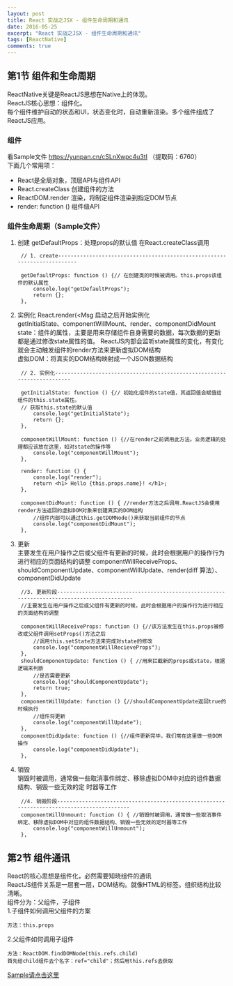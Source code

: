 ```yaml
---
layout: post
title: React 实战之JSX - 组件生命周期和通讯
date: 2016-05-25
excerpt: "React 实战之JSX - 组件生命周期和通讯"
tags: [ReactNative]
comments: true
---
```


##  第1节 组件和生命周期
ReactNative关键是ReactJS思想在Native上的体现。 <br/>
ReactJS核心思想：组件化。  <br/>
每个组件维护自动的状态和UI，状态变化时，自动重新渲染。多个组件组成了ReactJS应用。
### 组件
看Sample文件 https://yunpan.cn/cSLnXwpc4u3tI （提取码：6760）<br/>
下面几个常用项：

- React是全局对象，顶层API与组件API
- React.createClass 创建组件的方法
- ReactDOM.render 渲染，将制定组件渲染到指定DOM节点
- render: function () 组件级API

### 组件生命周期（Sample文件）

1. 创建
getDefaultProps：处理props的默认值 在React.createClass调用<br/>

        // 1. create-------------------------------------------------------------------------

        getDefaultProps: function () {// 在创建类的时候被调用。this.props该组件的默认属性
            console.log("getDefaultProps");
            return {};
        },
2. 实例化
React.render(<Msg 启动之后开始实例化<br/>
getInitialState、componentWillMount、render、componentDidMount<br/>
state：组件的属性，主要是用来存储组件自身需要的数据，每次数据的更新都是通过修改state属性的值。
ReactJS内部会监听state属性的变化，有变化就会主动触发组件的render方法来更新虚拟DOM结构<br/>
虚拟DOM：将真实的DOM结构映射成一个JSON数据结构<br/>

        // 2. 实例化------------------------------------------------------------------------

        getInitialState: function () {// 初始化组件的state值，其返回值会赋值给组件的this.state属性。
        // 获取this.state的默认值
            console.log("getInitialState");
            return {};
        },

        componentWillMount: function () {//在render之前调用此方法。业务逻辑的处理都应该放在这里，如对state的操作等
            console.log("componentWillMount");
        },

        render: function () {
            console.log("render");
            return <h1> Hello {this.props.name}! </h1>;
        },

        componentDidMount: function () { //render方法之后调用.ReactJS会使用render方法返回的虚拟DOM对象来创建真实的DOM结构
            //组件内部可以通过this.getDOMNode()来获取当前组件的节点
            console.log("componentDidMount");
        },
3. 更新<br/>
主要发生在用户操作之后或父组件有更新的时候，此时会根据用户的操作行为进行相应的页面结构的调整
componentWillReceiveProps、shouldComponentUpdate、componentWillUpdate、render(diff 算法）、componentDidUpdate

        //3. 更新阶段-------------------------------------------------------------------------------------------
        //主要发生在用户操作之后或父组件有更新的时候，此时会根据用户的操作行为进行相应的页面结构的调整

        componentWillReceiveProps: function () {//该方法发生在this.props被修改或父组件调用setProps()方法之后
            //调用this.setState方法来完成对state的修改
            console.log("componentWillRecieveProps");
        },
        shouldComponentUpdate: function () { //用来拦截新的props或state，根据逻辑来判断
            //是否需要更新
            console.log("shouldComponentUpdate");
            return true;
        },
        componentWillUpdate: function () {//shouldComponentUpdate返回true的时候执行
            //组件将更新
            console.log("componentWillUpdate");
        },
        componentDidUpdate: function () {//组件更新完毕，我们常在这里做一些DOM操作
            console.log("componentDidUpdate");
        },

4. 销毁<br/>
销毁时被调用，通常做一些取消事件绑定、移除虚拟DOM中对应的组件数据结构、销毁一些无效的定
时器等工作

        //4. 销毁阶段------------------------------------------------------------------------------------------
        componentWillUnmount: function () { //销毁时被调用，通常做一些取消事件绑定、移除虚拟DOM中对应的组件数据结构、销毁一些无效的定时器等工作
            console.log("componentWillUnmount");
        },

##  第2节 组件通讯
React的核心思想是组件化，必然需要知晓组件的通讯</br>
ReactJS组件关系是一层套一层，DOM结构。就像HTML的标签。组织结构比较清晰。</br>
组件分为：父组件，子组件</br>
1.子组件如何调用父组件的方案
 
    方法：this.props
2.父组件如何调用子组件
    
    方法：ReactDOM.findDOMNode(this.refs.child)
    首先给child组件去个名字：ref="child"；然后用this.refs去获取
               
[Sample请点击这里](https://github.com/vivianking6855/reactdemo/blob/master/lesson/lesson6_community.html)
